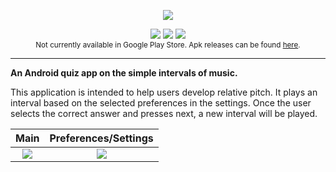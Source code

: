 <p align="center">
    <img src="https://raw.githubusercontent.com/nashkenazy/simple-intervals-of-music/master/app/src/main/res/mipmap-xxxhdpi/ic_launcher.png" />
</p>

<p align="center">
  <img src="https://img.shields.io/badge/Android-mobile-brightgreen.svg?logo=android" /></a>
  <a href="https://github.com/nashkenazy/simple-intervals-of-music/graphs/commit-activity" alt="Last Commit">
      <img src="https://img.shields.io/github/commit-activity/m/nashkenazy/simple-intervals-of-music.svg" /></a>
  <a href="https://github.com/nashkenazy/simple-intervals-of-music/blob/master/LICENSE" alt="License">
  <img src="https://img.shields.io/badge/license-MIT-blue.svg" /></a>
  
  <br>
  <sub>Not currently available in Google Play Store. Apk releases can be found <a href="https://github.com/nashkenazy/simple-intervals-of-music/releases">here</a>.</sub>
 
  </p>

***

**An Android quiz app on the simple intervals of music.**

This application is intended to help users develop relative pitch. It plays an interval based on the selected preferences in the settings. Once the user selects the correct answer and presses next, a new interval will be played.

Main                       |  Preferences/Settings
:-------------------------:|:-------------------------:
![](https://user-images.githubusercontent.com/34195263/58143444-b2506180-7bff-11e9-9e82-6a7016a320c7.png)  |  ![](https://user-images.githubusercontent.com/34195263/58143602-39053e80-7c00-11e9-9b10-8c36e1fd1e08.png)
